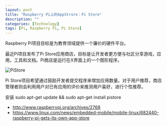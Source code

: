 ```yaml
---
layout: post
title: "Raspberry Pi上的AppStrore：Pi Store"
description: ""
categories: [Technology]
tags: [Pi, Raspberry Pi, Pi Store]
---
```


Raspberry Pi项目目标是为教育领域提供一个廉价的硬件平台。

最近Pi项目发布了Pi Store应用商店，目标是让开发者更方便与社区分享游戏，应用，工具和文档。Pi商店是运行在X界面上的一个图形程序。

![PiStore](http://www.raspberrypi.org/wp-content/uploads/2012/12/PiStore-Screen04-300x294.png)

Pi Store项目希望通过鼓励开发者提交程序来增加应用数量。对于用户推荐，商店管理者则会利用用户对已有应用的评价来推测用户喜好，进行个性推荐。

安装
    sudo apt-get update && sudo apt-get install pistore


* http://www.raspberrypi.org/archives/2768
* https://www.linux.com/news/embedded-mobile/mobile-linux/682440-raspberry-pi-gets-its-own-app-store
